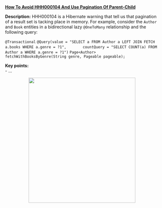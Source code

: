 **[How To Avoid HHH000104 And Use Pagination Of Parent-Child](https://github.com/AnghelLeonard/Hibernate-SpringBoot/tree/master/HibernateSpringBootHHH000104)**

**Description:** HHH000104 is a Hibernate warning that tell us that pagination of a result set is tacking place in memory. For example, consider the `Author` and `Book` entities in a bidirectional lazy `@OneToMany` relationship and the following query: 

`@Transactional`
`@Query(value = "SELECT a FROM Author a LEFT JOIN FETCH a.books WHERE a.genre = ?1",`
`       countQuery = "SELECT COUNT(a) FROM Author a WHERE a.genre = ?1")`
`Page<Author> fetchWithBooksByGenre(String genre, Pageable pageable);`

**Key points:**\
     - ...

<a href="https://leanpub.com/java-persistence-performance-illustrated-guide"><p align="center"><img src="https://github.com/AnghelLeonard/Hibernate-SpringBoot/blob/master/Java%20Persistence%20Performance%20Illustrated%20Guide.jpg" height="410" width="350"/></p></a>
